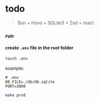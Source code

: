 # todo

> Bun + Hono + SQLite3 + Zod + react

### run
#### create `.env` file in the root folder
```bash
touch .env
```
example:
```env
# .env
DB_FILE=./db/db.sqlite
PORT=3000
```


```bash
make prod
```
